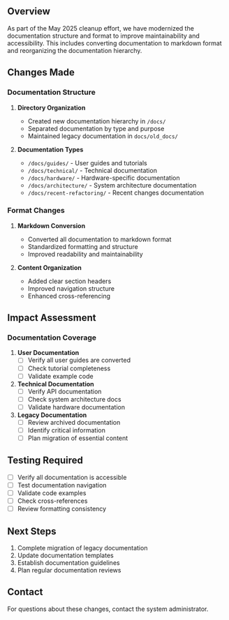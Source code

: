 ## Overview

As part of the May 2025 cleanup effort, we have modernized the documentation structure and format to improve maintainability and accessibility. This includes converting documentation to markdown format and reorganizing the documentation hierarchy.

## Changes Made

### Documentation Structure

1. **Directory Organization**
   - Created new documentation hierarchy in `/docs/`
   - Separated documentation by type and purpose
   - Maintained legacy documentation in `docs/old_docs/`

2. **Documentation Types**
   - `/docs/guides/` - User guides and tutorials
   - `/docs/technical/` - Technical documentation
   - `/docs/hardware/` - Hardware-specific documentation
   - `/docs/architecture/` - System architecture documentation
   - `/docs/recent-refactoring/` - Recent changes documentation

### Format Changes

1. **Markdown Conversion**
   - Converted all documentation to markdown format
   - Standardized formatting and structure
   - Improved readability and maintainability

2. **Content Organization**
   - Added clear section headers
   - Improved navigation structure
   - Enhanced cross-referencing

## Impact Assessment

### Documentation Coverage

1. **User Documentation**
   - [ ] Verify all user guides are converted
   - [ ] Check tutorial completeness
   - [ ] Validate example code

2. **Technical Documentation**
   - [ ] Verify API documentation
   - [ ] Check system architecture docs
   - [ ] Validate hardware documentation

3. **Legacy Documentation**
   - [ ] Review archived documentation
   - [ ] Identify critical information
   - [ ] Plan migration of essential content

## Testing Required

- [ ] Verify all documentation is accessible
- [ ] Test documentation navigation
- [ ] Validate code examples
- [ ] Check cross-references
- [ ] Review formatting consistency

## Next Steps

1. Complete migration of legacy documentation
2. Update documentation templates
3. Establish documentation guidelines
4. Plan regular documentation reviews

## Contact

For questions about these changes, contact the system administrator.
